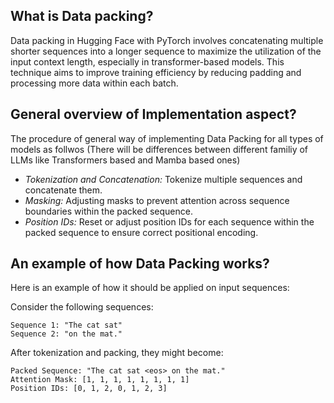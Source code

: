 ## What is Data packing?
Data packing in Hugging Face with PyTorch involves concatenating multiple shorter sequences into a longer sequence to maximize the utilization of the input context length, especially in transformer-based models. This technique aims to improve training efficiency by reducing padding and processing more data within each batch.

## General overview of Implementation aspect?
The procedure of general way of implementing Data Packing for all types of models as follwos (There will be differences between different familiy of LLMs like Transformers based and Mamba based ones)
- *Tokenization and Concatenation:* Tokenize multiple sequences and concatenate them.
- *Masking:* Adjusting masks to prevent attention across sequence boundaries within the packed sequence.
- *Position IDs:* Reset or adjust position IDs for each sequence within the packed sequence to ensure correct positional encoding.

## An example of how Data Packing works?
Here is an example of how it should be applied on input sequences:

Consider the following sequences:
```
Sequence 1: "The cat sat"
Sequence 2: "on the mat."
```

After tokenization and packing, they might become:
```
Packed Sequence: "The cat sat <eos> on the mat."
Attention Mask: [1, 1, 1, 1, 1, 1, 1, 1]
Position IDs: [0, 1, 2, 0, 1, 2, 3]
```
